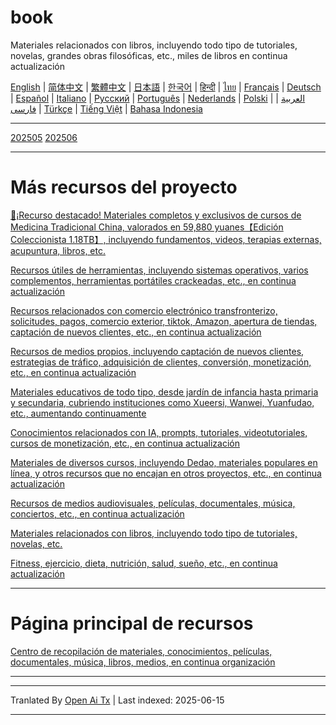 # book
Materiales relacionados con libros, incluyendo todo tipo de tutoriales, novelas, grandes obras filosóficas, etc., miles de libros en continua actualización

[English](https://openaitx.github.io/view.html?user=mswnlz&project=book&lang=en) | [简体中文](https://openaitx.github.io/view.html?user=mswnlz&project=book&lang=zh-CN) | [繁體中文](https://openaitx.github.io/view.html?user=mswnlz&project=book&lang=zh-TW) | [日本語](https://openaitx.github.io/view.html?user=mswnlz&project=book&lang=ja) | [한국어](https://openaitx.github.io/view.html?user=mswnlz&project=book&lang=ko) | [हिन्दी](https://openaitx.github.io/view.html?user=mswnlz&project=book&lang=hi) | [ไทย](https://openaitx.github.io/view.html?user=mswnlz&project=book&lang=th) | [Français](https://openaitx.github.io/view.html?user=mswnlz&project=book&lang=fr) | [Deutsch](https://openaitx.github.io/view.html?user=mswnlz&project=book&lang=de) | [Español](https://openaitx.github.io/view.html?user=mswnlz&project=book&lang=es) | [Italiano](https://openaitx.github.io/view.html?user=mswnlz&project=book&lang=it) | [Русский](https://openaitx.github.io/view.html?user=mswnlz&project=book&lang=ru) | [Português](https://openaitx.github.io/view.html?user=mswnlz&project=book&lang=pt) | [Nederlands](https://openaitx.github.io/view.html?user=mswnlz&project=book&lang=nl) | [Polski](https://openaitx.github.io/view.html?user=mswnlz&project=book&lang=pl) | [العربية](https://openaitx.github.io/view.html?user=mswnlz&project=book&lang=ar) | [فارسی](https://openaitx.github.io/view.html?user=mswnlz&project=book&lang=fa) | [Türkçe](https://openaitx.github.io/view.html?user=mswnlz&project=book&lang=tr) | [Tiếng Việt](https://openaitx.github.io/view.html?user=mswnlz&project=book&lang=vi) | [Bahasa Indonesia](https://openaitx.github.io/view.html?user=mswnlz&project=book&lang=id)

----------------
[202505](https://raw.githubusercontent.com/mswnlz/book/main/202505.md)
[202506](https://raw.githubusercontent.com/mswnlz/book/main/202506.md)


---------------
# Más recursos del proyecto

[🎁¡Recurso destacado! Materiales completos y exclusivos de cursos de Medicina Tradicional China, valorados en 59,880 yuanes【Edición Coleccionista 1.18TB】, incluyendo fundamentos, videos, terapias externas, acupuntura, libros, etc.](https://github.com/mswnlz/chinese-traditional)

[Recursos útiles de herramientas, incluyendo sistemas operativos, varios complementos, herramientas portátiles crackeadas, etc., en continua actualización](https://github.com/mswnlz/tools)

[Recursos relacionados con comercio electrónico transfronterizo, solicitudes, pagos, comercio exterior, tiktok, Amazon, apertura de tiendas, captación de nuevos clientes, etc., en continua actualización](https://github.com/mswnlz/cross-border)

[Recursos de medios propios, incluyendo captación de nuevos clientes, estrategias de tráfico, adquisición de clientes, conversión, monetización, etc., en continua actualización](https://github.com/mswnlz/self-media)

[ Materiales educativos de todo tipo, desde jardín de infancia hasta primaria y secundaria, cubriendo instituciones como Xueersi, Wanwei, Yuanfudao, etc., aumentando continuamente](https://github.com/mswnlz/edu-knowlege)

[Conocimientos relacionados con IA, prompts, tutoriales, videotutoriales, cursos de monetización, etc., en continua actualización](https://github.com/mswnlz/AIknowledge)

[Materiales de diversos cursos, incluyendo Dedao, materiales populares en línea, y otros recursos que no encajan en otros proyectos, etc., en continua actualización](https://github.com/mswnlz/curriculum)

[Recursos de medios audiovisuales, películas, documentales, música, conciertos, etc., en continua actualización](https://github.com/mswnlz/movies)

[Materiales relacionados con libros, incluyendo todo tipo de tutoriales, novelas, etc.](https://github.com/mswnlz/book)

[Fitness, ejercicio, dieta, nutrición, salud, sueño, etc., en continua actualización](https://github.com/mswnlz/healthy)

---------------

# Página principal de recursos
[Centro de recopilación de materiales, conocimientos, películas, documentales, música, libros, medios, en continua organización](https://github.com/mswnlz)

---------------

---

Tranlated By [Open Ai Tx](https://github.com/OpenAiTx/OpenAiTx) | Last indexed: 2025-06-15

---
